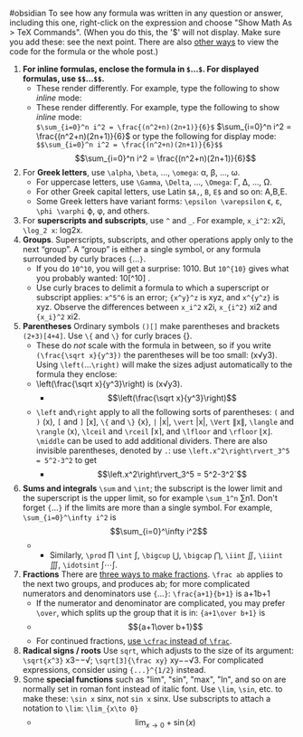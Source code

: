 #obsidian To see how any formula was written in any question or answer, including this one, right-click on the expression and choose "Show Math As > TeX Commands". (When you do this, the '$' will not display. Make sure you add these: see the next point. There are also [other ways](https://math.meta.stackexchange.com/questions/659/how-to-view-latex-source-of-equations) to view the code for the formula or the whole post.)

1. **For inline formulas, enclose the formula in `$`…`$`. For displayed formulas, use `$$`…`$$`.**
	* These render differently. For example, type the following to show _inline_ mode:  
	* These render differently. For example, type the following to show _inline_ mode:  
		`$\sum_{i=0}^n i^2 = \frac{(n^2+n)(2n+1)}{6}$`
	$\sum_{i=0}^n i^2 = \frac{(n^2+n)(2n+1)}{6}$
	or type the following for display mode:  
	`$$\sum_{i=0}^n i^2 = \frac{(n^2+n)(2n+1)}{6}$$`$$\sum_{i=0}^n i^2 = \frac{(n^2+n)(2n+1)}{6}$$
2. For **Greek letters**, use `\alpha`, `\beta`, …, `\omega`: α, β, …, ω.
	* For uppercase letters, use `\Gamma`, `\Delta`, …, `\Omega`: Γ, Δ, …, Ω.
	* For other Greek capital letters, use Latin `$A,`, `B`, `E$` and so on: A,B,E.
	* Some Greek letters have variant forms: `\epsilon \varepsilon` ϵ, ε, `\phi \varphi` ϕ, φ, and others.
3. For **superscripts and subscripts**, use `^` and `_`. For example, `x_i^2`: x2i, `\log_2 x`: log2x.
4. **Groups**. Superscripts, subscripts, and other operations apply only to the next “group”. A “group” is either a single symbol, or any formula surrounded by curly braces `{`…`}`.
	* If you do `10^10`, you will get a surprise: 1010. But `10^{10}` gives what you probably wanted: 10[^10] .
	*  Use curly braces to delimit a formula to which a superscript or subscript applies: `x^5^6` is an error; `{x^y}^z` is xyz, and `x^{y^z}` is xyz. Observe the differences between `x_i^2` x2i, `x_{i^2}` xi2 and `{x_i}^2` xi2.
5. **Parentheses** Ordinary symbols `()[]` make parentheses and brackets ``(2+3)[4+4]``. Use `\{` and `\}` for curly braces {}.
	* These do _not_ scale with the formula in between, so if you write `(\frac{\sqrt x}{y^3})` the parentheses will be too small: (x√y3). Using `\left(`…`\right)` will make the sizes adjust automatically to the formula they enclose: 
	* \left(\frac{\sqrt x}{y^3}\right) is (x√y3).
		* $$\left(\frac{\sqrt x}{y^3}\right)$$
	* `\left` and`\right` apply to all the following sorts of parentheses: `(` and `)` (x), `[` and `]` [x], `\{` and `\}` {x}, `|` |x|, `\vert` |x|, `\Vert` ∥x∥, `\langle` and `\rangle` ⟨x⟩, `\lceil` and `\rceil` ⌈x⌉, and `\lfloor` and `\rfloor` ⌊x⌋. `\middle` can be used to add additional dividers. There are also invisible parentheses, denoted by `.`: use `\left.x^2\right\rvert_3^5 = 5^2-3^2` to get
		* $$\left.x^2\right\rvert_3^5 = 5^2-3^2`$$
6. **Sums and integrals** `\sum` and `\int`; the subscript is the lower limit and the superscript is the upper limit, so for example `\sum_1^n` ∑n1. Don't forget `{`…`}` if the limits are more than a single symbol. For example, `\sum_{i=0}^\infty i^2` is 
	$$\sum_{i=0}^\infty i^2$$
	* - Similarly, `\prod` ∏ `\int` ∫, `\bigcup` ⋃, `\bigcap` ⋂, `\iint` ∬, `\iiint` ∭, `\idotsint` ∫⋯∫.
7. **Fractions** There are [three ways to make fractions](https://math.meta.stackexchange.com/questions/12978/should-dfrac-be-edited-in). `\frac ab` applies to the next two groups, and produces ab; for more complicated numerators and denominators use `{`…`}`: `\frac{a+1}{b+1}` is a+1b+1
	- If the numerator and denominator are complicated, you may prefer `\over`, which splits up the group that it is in: `{a+1\over b+1}` is 
	- $${a+1\over b+1}$$
	- For continued fractions, [use `\cfrac` instead of `\frac`](https://math.meta.stackexchange.com/questions/5020/mathjax-basic-tutorial-and-quick-reference/5058#5058).
8. **Radical signs / roots** Use `sqrt`, which adjusts to the size of its argument: `\sqrt{x^3}` x3−−√; `\sqrt[3]{\frac xy}` xy−−√3. For complicated expressions, consider using `{...}^{1/2}` instead.
9. Some **special functions** such as "lim", "sin", "max", "ln", and so on are normally set in roman font instead of italic font. Use `\lim`, `\sin`, etc. to make these: `\sin x` sinx, not `sin x` sinx. Use subscripts to attach a notation to `\lim`: `\lim_{x\to 0}`
	* $$\lim_{x\to 0}+\sin (x)$$
